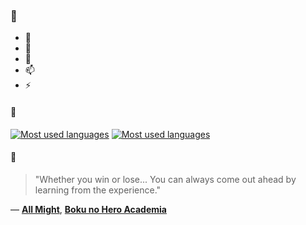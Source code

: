 ### 👋

- 🔭
- 🌱
- 💬
- 📫
- ⚡

#### 🧏

[![Most used languages](https://github-readme-stats-aynah.vercel.app/api/top-langs/?username=aynh&theme=solarized-dark&langs_count=6&layout=compact&hide_title=true)](https://github.com/anuraghazra/github-readme-stats#gh-dark-mode-only)
[![Most used languages](https://github-readme-stats-aynah.vercel.app/api/top-langs/?username=aynh&theme=solarized-light&langs_count=6&layout=compact&hide_title=true)](https://github.com/anuraghazra/github-readme-stats#gh-light-mode-only)

#### 💬

> "Whether you win or lose... You can always come out ahead by learning from the experience."

&mdash; [**All Might**](https://myanimelist.net/character.php?q=All%20Might&cat=character), [**Boku no Hero Academia**](https://myanimelist.net/search/all?q=Boku%20no%20Hero%20Academia&cat=all)
